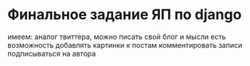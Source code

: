 # Финальное задание ЯП по django

имеем:
аналог твиттера, можно писать свой блог и мысли
есть возможность добавлять картинки к постам
комментировать записи
подписываться на автора
